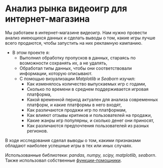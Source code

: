 # Анализ рынка видеоигр для интернет-магазина
Мы работаем в интернет-магазине видеоигр. Нам нужно провести анализ имеющихся данных и сделать выводы о том, какие игры лучше всего продаются, чтобы запустить на них рекламную кампанию.

- В этом проекте я:
    - Выполнил обработку пропусков в данных, стараясь по возможности сохранять их, а не удалять,
    - Обработал типы данных, чтобы они соответствовали информации, которую описывают.
    - С помощью визуализации *Matplotlib* и *Seaborn* изучил:
        - Как изменялось количество выпускаемых игр с годами,
        - Сколько по времени в среднем поддерживается игровая платформа,
        - Какой временной период актуален для анализа современных платформ, и какие платформы в него входят,
        - Как различаются продажи игр по платформам,
        - Как влияют отзывы критиков и пользователей на продажи,
        - Какие жанры игр популярны, и сколько денег они приносят,
        - Как различаются предпочтения пользователей из разных регионов.

В ходе исследования сделал выводы о том, какими признаками обладают наиболее успешные игры в тех или иных случаях.

Использованные библиотеки: *pandas, numpy, scipy, matplotlib, seaborn*. Также использовал собственные [функции-помощники](https://github.com/IvanRychkov/helpers).
